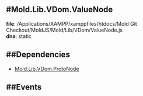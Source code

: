 
#Mold.Lib.VDom.ValueNode
---------------------------------------

__file__: /Applications/XAMPP/xamppfiles/htdocs/Mold Git Checkout/MoldJS/Mold/Lib/VDom/ValueNode.js  
__dna__: static  


	






##Dependencies
--------------

* [Mold.Lib.VDom.ProtoNode](../../../Mold/Lib/VDom/ProtoNode.md) 


##Events
--------------






 

 


 



		
